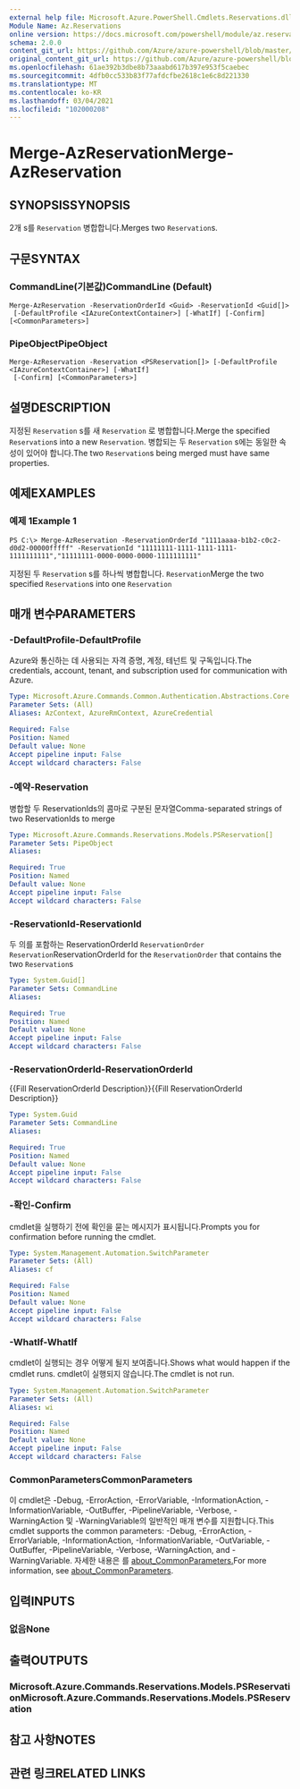 ```yaml
---
external help file: Microsoft.Azure.PowerShell.Cmdlets.Reservations.dll-Help.xml
Module Name: Az.Reservations
online version: https://docs.microsoft.com/powershell/module/az.reservations/merge-azreservation
schema: 2.0.0
content_git_url: https://github.com/Azure/azure-powershell/blob/master/src/Reservations/Reservations/help/Merge-AzReservation.md
original_content_git_url: https://github.com/Azure/azure-powershell/blob/master/src/Reservations/Reservations/help/Merge-AzReservation.md
ms.openlocfilehash: 61ae392b3dbe8b73aaabd617b397e953f5caebec
ms.sourcegitcommit: 4dfb0cc533b83f77afdcfbe2618c1e6c8d221330
ms.translationtype: MT
ms.contentlocale: ko-KR
ms.lasthandoff: 03/04/2021
ms.locfileid: "102000208"
---
```

# <span data-ttu-id="b8fde-101">Merge-AzReservation</span><span class="sxs-lookup"><span data-stu-id="b8fde-101">Merge-AzReservation</span></span>

## <span data-ttu-id="b8fde-102">SYNOPSIS</span><span class="sxs-lookup"><span data-stu-id="b8fde-102">SYNOPSIS</span></span>
<span data-ttu-id="b8fde-103">2개 s를 `Reservation` 병합합니다.</span><span class="sxs-lookup"><span data-stu-id="b8fde-103">Merges two `Reservation`s.</span></span>

## <span data-ttu-id="b8fde-104">구문</span><span class="sxs-lookup"><span data-stu-id="b8fde-104">SYNTAX</span></span>

### <span data-ttu-id="b8fde-105">CommandLine(기본값)</span><span class="sxs-lookup"><span data-stu-id="b8fde-105">CommandLine (Default)</span></span>
```
Merge-AzReservation -ReservationOrderId <Guid> -ReservationId <Guid[]>
 [-DefaultProfile <IAzureContextContainer>] [-WhatIf] [-Confirm] [<CommonParameters>]
```

### <span data-ttu-id="b8fde-106">PipeObject</span><span class="sxs-lookup"><span data-stu-id="b8fde-106">PipeObject</span></span>
```
Merge-AzReservation -Reservation <PSReservation[]> [-DefaultProfile <IAzureContextContainer>] [-WhatIf]
 [-Confirm] [<CommonParameters>]
```

## <span data-ttu-id="b8fde-107">설명</span><span class="sxs-lookup"><span data-stu-id="b8fde-107">DESCRIPTION</span></span>
<span data-ttu-id="b8fde-108">지정된 `Reservation` s를 새 `Reservation` 로 병합합니다.</span><span class="sxs-lookup"><span data-stu-id="b8fde-108">Merge the specified `Reservation`s into a new `Reservation`.</span></span> <span data-ttu-id="b8fde-109">병합되는 두 `Reservation` s에는 동일한 속성이 있어야 합니다.</span><span class="sxs-lookup"><span data-stu-id="b8fde-109">The two `Reservation`s being merged must have same properties.</span></span>

## <span data-ttu-id="b8fde-110">예제</span><span class="sxs-lookup"><span data-stu-id="b8fde-110">EXAMPLES</span></span>

### <span data-ttu-id="b8fde-111">예제 1</span><span class="sxs-lookup"><span data-stu-id="b8fde-111">Example 1</span></span>
```
PS C:\> Merge-AzReservation -ReservationOrderId "1111aaaa-b1b2-c0c2-d0d2-00000fffff" -ReservationId "11111111-1111-1111-1111-1111111111","11111111-0000-0000-0000-1111111111"
```

<span data-ttu-id="b8fde-112">지정된 두 `Reservation` s를 하나씩 병합합니다. `Reservation`</span><span class="sxs-lookup"><span data-stu-id="b8fde-112">Merge the two specified `Reservation`s into one `Reservation`</span></span>

## <span data-ttu-id="b8fde-113">매개 변수</span><span class="sxs-lookup"><span data-stu-id="b8fde-113">PARAMETERS</span></span>

### <span data-ttu-id="b8fde-114">-DefaultProfile</span><span class="sxs-lookup"><span data-stu-id="b8fde-114">-DefaultProfile</span></span>
<span data-ttu-id="b8fde-115">Azure와 통신하는 데 사용되는 자격 증명, 계정, 테넌트 및 구독입니다.</span><span class="sxs-lookup"><span data-stu-id="b8fde-115">The credentials, account, tenant, and subscription used for communication with Azure.</span></span>

```yaml
Type: Microsoft.Azure.Commands.Common.Authentication.Abstractions.Core.IAzureContextContainer
Parameter Sets: (All)
Aliases: AzContext, AzureRmContext, AzureCredential

Required: False
Position: Named
Default value: None
Accept pipeline input: False
Accept wildcard characters: False
```

### <span data-ttu-id="b8fde-116">-예약</span><span class="sxs-lookup"><span data-stu-id="b8fde-116">-Reservation</span></span>
<span data-ttu-id="b8fde-117">병합할 두 ReservationIds의 콤마로 구분된 문자열</span><span class="sxs-lookup"><span data-stu-id="b8fde-117">Comma-separated strings of two ReservationIds to merge</span></span>

```yaml
Type: Microsoft.Azure.Commands.Reservations.Models.PSReservation[]
Parameter Sets: PipeObject
Aliases:

Required: True
Position: Named
Default value: None
Accept pipeline input: False
Accept wildcard characters: False
```

### <span data-ttu-id="b8fde-118">-ReservationId</span><span class="sxs-lookup"><span data-stu-id="b8fde-118">-ReservationId</span></span>
<span data-ttu-id="b8fde-119">두 의를 포함하는 ReservationOrderId `ReservationOrder` `Reservation`</span><span class="sxs-lookup"><span data-stu-id="b8fde-119">ReservationOrderId for the `ReservationOrder` that contains the two `Reservation`s</span></span>

```yaml
Type: System.Guid[]
Parameter Sets: CommandLine
Aliases:

Required: True
Position: Named
Default value: None
Accept pipeline input: False
Accept wildcard characters: False
```

### <span data-ttu-id="b8fde-120">-ReservationOrderId</span><span class="sxs-lookup"><span data-stu-id="b8fde-120">-ReservationOrderId</span></span>
<span data-ttu-id="b8fde-121">{{Fill ReservationOrderId Description}}</span><span class="sxs-lookup"><span data-stu-id="b8fde-121">{{Fill ReservationOrderId Description}}</span></span>

```yaml
Type: System.Guid
Parameter Sets: CommandLine
Aliases:

Required: True
Position: Named
Default value: None
Accept pipeline input: False
Accept wildcard characters: False
```

### <span data-ttu-id="b8fde-122">-확인</span><span class="sxs-lookup"><span data-stu-id="b8fde-122">-Confirm</span></span>
<span data-ttu-id="b8fde-123">cmdlet을 실행하기 전에 확인을 묻는 메시지가 표시됩니다.</span><span class="sxs-lookup"><span data-stu-id="b8fde-123">Prompts you for confirmation before running the cmdlet.</span></span>

```yaml
Type: System.Management.Automation.SwitchParameter
Parameter Sets: (All)
Aliases: cf

Required: False
Position: Named
Default value: None
Accept pipeline input: False
Accept wildcard characters: False
```

### <span data-ttu-id="b8fde-124">-WhatIf</span><span class="sxs-lookup"><span data-stu-id="b8fde-124">-WhatIf</span></span>
<span data-ttu-id="b8fde-125">cmdlet이 실행되는 경우 어떻게 될지 보여줍니다.</span><span class="sxs-lookup"><span data-stu-id="b8fde-125">Shows what would happen if the cmdlet runs.</span></span> <span data-ttu-id="b8fde-126">cmdlet이 실행되지 않습니다.</span><span class="sxs-lookup"><span data-stu-id="b8fde-126">The cmdlet is not run.</span></span>

```yaml
Type: System.Management.Automation.SwitchParameter
Parameter Sets: (All)
Aliases: wi

Required: False
Position: Named
Default value: None
Accept pipeline input: False
Accept wildcard characters: False
```

### <span data-ttu-id="b8fde-127">CommonParameters</span><span class="sxs-lookup"><span data-stu-id="b8fde-127">CommonParameters</span></span>
<span data-ttu-id="b8fde-128">이 cmdlet은 -Debug, -ErrorAction, -ErrorVariable, -InformationAction, -InformationVariable, -OutBuffer, -PipelineVariable, -Verbose, -WarningAction 및 -WarningVariable의 일반적인 매개 변수를 지원합니다.</span><span class="sxs-lookup"><span data-stu-id="b8fde-128">This cmdlet supports the common parameters: -Debug, -ErrorAction, -ErrorVariable, -InformationAction, -InformationVariable, -OutVariable, -OutBuffer, -PipelineVariable, -Verbose, -WarningAction, and -WarningVariable.</span></span> <span data-ttu-id="b8fde-129">자세한 내용은 를 [about_CommonParameters.](http://go.microsoft.com/fwlink/?LinkID=113216)</span><span class="sxs-lookup"><span data-stu-id="b8fde-129">For more information, see [about_CommonParameters](http://go.microsoft.com/fwlink/?LinkID=113216).</span></span>

## <span data-ttu-id="b8fde-130">입력</span><span class="sxs-lookup"><span data-stu-id="b8fde-130">INPUTS</span></span>

### <span data-ttu-id="b8fde-131">없음</span><span class="sxs-lookup"><span data-stu-id="b8fde-131">None</span></span>

## <span data-ttu-id="b8fde-132">출력</span><span class="sxs-lookup"><span data-stu-id="b8fde-132">OUTPUTS</span></span>

### <span data-ttu-id="b8fde-133">Microsoft.Azure.Commands.Reservations.Models.PSReservation</span><span class="sxs-lookup"><span data-stu-id="b8fde-133">Microsoft.Azure.Commands.Reservations.Models.PSReservation</span></span>

## <span data-ttu-id="b8fde-134">참고 사항</span><span class="sxs-lookup"><span data-stu-id="b8fde-134">NOTES</span></span>

## <span data-ttu-id="b8fde-135">관련 링크</span><span class="sxs-lookup"><span data-stu-id="b8fde-135">RELATED LINKS</span></span>
